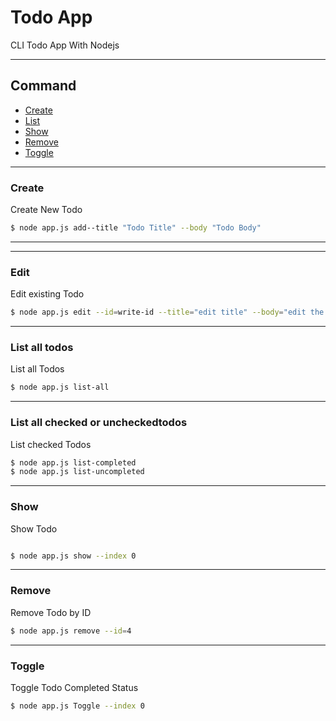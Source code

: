 # Todo App
CLI Todo App With Nodejs

---
## Command
- [Create](#create)
- [List](#list)
- [Show](#show)
- [Remove](#remove)
- [Toggle](#toggle)

---
### Create
Create New Todo

```sh
$ node app.js add--title "Todo Title" --body "Todo Body"

```

---
---
### Edit
Edit existing Todo

```sh
$ node app.js edit --id=write-id --title="edit title" --body="edit the content" --completed=true or false

```

---
### List all todos
List all Todos

```sh
$ node app.js list-all
```
---
### List all checked or uncheckedtodos
List checked Todos

```sh
$ node app.js list-completed
$ node app.js list-uncompleted
```

---
### Show
Show Todo

```sh

$ node app.js show --index 0

```

---
### Remove
Remove Todo by ID

```sh
$ node app.js remove --id=4
```

---
### Toggle
Toggle Todo Completed Status

```sh
$ node app.js Toggle --index 0

```
